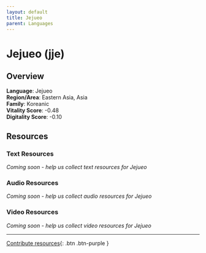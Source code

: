 ```yaml
---
layout: default
title: Jejueo
parent: Languages
---
```


# Jejueo (jje)

## Overview

**Language**: Jejueo  
**Region/Area**: Eastern Asia, Asia  
**Family**: Koreanic  
**Vitality Score**: -0.48  
**Digitality Score**: -0.10  

## Resources

### Text Resources
*Coming soon - help us collect text resources for Jejueo*

### Audio Resources
*Coming soon - help us collect audio resources for Jejueo*

### Video Resources
*Coming soon - help us collect video resources for Jejueo*

---

[Contribute resources](https://fairtrain.github.io/){: .btn .btn-purple }
